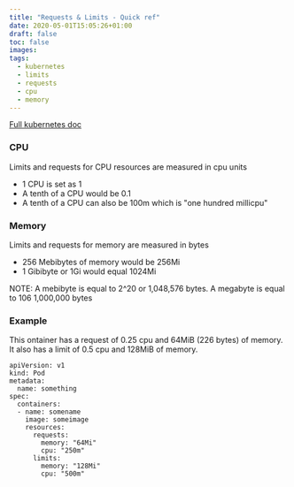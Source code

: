 ```yaml
---
title: "Requests & Limits - Quick ref"
date: 2020-05-01T15:05:26+01:00
draft: false
toc: false
images:
tags:
  - kubernetes
  - limits
  - requests
  - cpu
  - memory
---
```

[Full kubernetes doc](https://kubernetes.io/docs/concepts/configuration/manage-resources-containers/)

### CPU
Limits and requests for CPU resources are measured in cpu units
* 1 CPU is set as 1
* A tenth of a CPU would be 0.1
* A tenth of a CPU can also be 100m which is "one hundred millicpu"

### Memory
Limits and requests for memory are measured in bytes
* 256 Mebibytes of memory would be 256Mi
* 1 Gibibyte or 1Gi would equal 1024Mi

NOTE: A mebibyte is equal to 2^20 or 1,048,576 bytes. A megabyte is equal to 106 1,000,000 bytes


### Example
This ontainer has a request of 0.25 cpu and 64MiB (226 bytes) of memory. It also has a limit of 0.5 cpu and 128MiB of memory.
```
apiVersion: v1
kind: Pod
metadata:
  name: something
spec:
  containers:
  - name: somename
    image: someimage
    resources:
      requests:
        memory: "64Mi"
        cpu: "250m"
      limits:
        memory: "128Mi"
        cpu: "500m"
```
